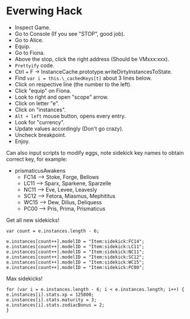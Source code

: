 # Everwing Hack

- Inspect Game.
- Go to Console (If you see "STOP", good job).
- Go to Alice.
- Equip.
- Go to Fiona.
- Above the stop, click the right address (Should be VMxxx:xxx).
- `Prettyify` code.
- Ctrl + F -> InstanceCache.prototype.writeDirtyInstancesToState.
- Find `var i = this.\_cachedKeys[t]` about 3 lines below.
- Click on respective line (the number to the left).
- Click "equip" on Fiona.
- Look to right and open "scope" arrow.
- Click on letter "e".
- Click on "instances".
- `Alt + left` mouse button, opens every entry.
- Look for "currency".
- Update values accordingly (Don't go crazy).
- Uncheck breakpoint.
- Enjoy.

Can also input scripts to modify eggs, note sidekick key names to obtain correct key, for example:

- prismaticusAwakens
  - FC14 --> Stoke, Forge, Bellows
  - LC11 --> Sparx, Sparkene, Sparzelle
  - NC11 --> Eve, Levee, Leavesly
  - SC12 --> Fetora, Miasmus, Mephititus
  - WC15 --> Dew, Dilius, Deliquess
  - PC00 --> Pris, Prima, Prismaticus

Get all new sidekicks!

```
var count = e.instances.length - 6;

e.instances[count++].modelID = "Item:sidekick:FC14";
e.instances[count++].modelID = "Item:sidekick:LC11";
e.instances[count++].modelID = "Item:sidekick:NC11";
e.instances[count++].modelID = "Item:sidekick:SC12";
e.instances[count++].modelID = "Item:sidekick:WC15";
e.instances[count++].modelID = "Item:sidekick:PC00";
```

Max sidekicks!

```
for (var i = e.instances.length - 6; i < e.instances.length; i++) {
e.instances[i].stats.xp = 125800;
e.instances[i].stats.maturity = 3;
e.instances[i].stats.zodiacBonus = 2;
}
```
